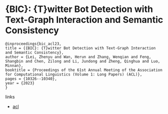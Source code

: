 # {BIC}: {T}witter Bot Detection with Text-Graph Interaction and Semantic Consistency

```
@inproceedings{bic_acl23,
title = {{BIC}: {T}witter Bot Detection with Text-Graph Interaction and Semantic Consistency},
author = {Lei, Zhenyu and Wan, Herun and Zhang, Wenqian and Feng, Shangbin and Chen, Zilong and Li, Jundong and Zheng, Qinghua and Luo, Minnan},
booktitle = {Proceedings of the 61st Annual Meeting of the Association for Computational Linguistics (Volume 1: Long Papers) (ACL)},
pages = {10326--10340},
year = {2023}
}
```

links
- [acl](https://aclanthology.org/2023.acl-long.575)
